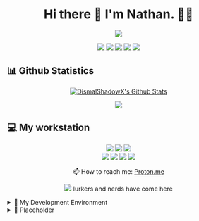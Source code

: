 <h1 align='center'>Hi there 👋 I'm Nathan. 👨‍💻</h1>

<!-- Typing SVG -->
<p align="center">
  <a href="https://github.com/DismalshadowXDev/readme-typing-svg"><img src="https://readme-typing-svg.herokuapp.com?color=%2336BCF7&size=22&center=true&vCenter=true&lines=Mobile+and+Web+App+Developer.;Just+an+amateur+learning+to+code.;Freelancer+from+Aguada,PR.;Founder+%26+CEO+of+Time+Lords.;Linux+Administrator."></a>
</p>

<!--
<p align='center'>
  A mobile and amateur developer from Aguada, Puerto Rico.<br>
  Just a rookie learning to code
</p>
-->
<p align='center'>
  <a href="https://www.linkedin.com/in/EdwinMendezJr/"><img src="https://img.shields.io/badge/linkedin-blue?style=for-the-badge&logo=linkedin&logoColor=white" />
  <a href="https://discord.gg/swNqsnrT"><img src="https://img.shields.io/badge/Discord-5865F2?style=for-the-badge&logo=discord&logoColor=white" />
  <a href="https://www.twitch.tv/dismalshadowx42"><img src="https://img.shields.io/badge/Twitch-9146FF?style=for-the-badge&logo=twitch&logoColor=white" />
  <a href="https://steamcommunity.com/id/dismalshadow/"><img src="https://img.shields.io/badge/Steam-000000?style=for-the-badge&logo=steam&logoColor=white" />
    <a herf=""><img src="https://img.shields.io/badge/Twitter-1DA1F2?style=for-the-badge&logo=twitter&logoColor=white" />
    </a>
</p>
    
<!-- Updated Github Stats -->
## 📊 Github Statistics<br/>
<p align='center'>  
<!--&theme=buefy&bg_color=0D1117"/></a> -->
<a href="https://github.com/DismalShadowXDev/"><img align="center" src="https://github-readme-stats.vercel.app/api?username=DismalShadowX&show_icons=true&include_all_commits=true&theme=react&hide_border=false" alt="DismalShadowX's Github Stats" /></a><br />

<p align='center'>
<a href="https://github.com/DismalShadowXDev/"><img align="center" src="https://github-readme-stats.vercel.app/api/top-langs/?username=DismalShadowX&layout=compact&theme=react&hide_border=true" /></a>

## 💻 My workstation<br/>
  <p align='center'>
  <img src="https://img.shields.io/badge/windows 11-blue?style=for-the-badge&logo=windows&logoColor=white" />
  <img src="https://img.shields.io/badge/AMD-Ryzen_5_5600G-red?style=for-the-badge&logo=amd&logoColor=white" />
  <img src="https://img.shields.io/badge/RAM-16GB-blue?style=for-the-badge&logoColor=white" /><br/>
  <img src="https://img.shields.io/badge/OpenWrt-00B5E2?style=for-the-badge&logo=OpenWrt&logoColor=white" />
  <img src="https://img.shields.io/badge/Linux-FCC624?style=for-the-badge&logo=linux&logoColor=black" />
  <img src="https://img.shields.io/badge/Tails%20-56347C?&style=for-the-badge&logo=tails&logoColor=white" />
  <img src="https://img.shields.io/static/v1?style=for-the-badge&message=Qubes+OS&color=3874D8&logo=Qubes+OS&logoColor=FFFFFF&label=" />
</p>
<p align='center'>
  📫 How to reach me: <a href='mailto:DismalShadow@proton.me'>Proton.me</a>
</p>
<p align='center'>
  <a href="#"><img src="https://badges.pufler.dev/visits/DismalShadowXDev/DismalShadowXDev"></a> lurkers and nerds have come here
</p>

<details>
<summary>📃 My Development Environment</summary><br/>

  <img src="https://img.shields.io/badge/Atom-66595C?style=for-the-badge&logo=Atom&logoColor=white" />
  <img src="https://img.shields.io/badge/powershell-5391FE?style=for-the-badge&logo=powershell&logoColor=white" />
  <img src="https://img.shields.io/badge/Apache-D22128?style=for-the-badge&logo=Apache&logoColor=white" />
  <img src="https://img.shields.io/badge/npm-CB3837?style=for-the-badge&logo=npm&logoColor=white" />
  <img src="https://img.shields.io/badge/powershell-5391FE?style=for-the-badge&logo=powershell&logoColor=white" />
  <img src="https://img.shields.io/badge/windows%20terminal-4D4D4D?style=for-the-badge&logo=windows%20terminal&logoColor=white" />
</details>

<details>
<summary>📃 Placeholder</summary><br/>

https://img.shields.io/badge/Tor_Browser-7D4698?style=for-the-badge&logo=Tor-Browser&logoColor=white

 
</details>
<!--
**DismalShadowXDev/DismalShadowXDev** is a ✨ _special_ ✨ repository because its `README.md` (this file) appears on your GitHub profile.

Here are some ideas to get you started:

- 🔭 I’m currently working on ... Discord Bot
-->
- 🌱 I’m currently learning ... <img src="https://img.shields.io/badge/JavaScript-323330?style=for-the-badge&logo=javascript&logoColor=F7DF1E" />
                                 <img src="https://img.shields.io/badge/HTML5-E34F26?style=for-the-badge&logo=html5&logoColor=white" />
<!--    
- 👯 I’m looking to collaborate on ...
- 🤔 I’m looking for help with ...
- 💬 Ask me about ...
- 📫 How to reach me: ...
- 😄 Pronouns: ...
- ⚡ Fun fact: ...
-->
